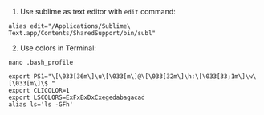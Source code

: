 1. Use sublime as text editor with ``edit`` command:

``alias edit="/Applications/Sublime\ Text.app/Contents/SharedSupport/bin/subl"``


2. Use colors in Terminal:

``nano .bash_profile``

```
export PS1="\[\033[36m\]\u\[\033[m\]@\[\033[32m\]\h:\[\033[33;1m\]\w\[\033[m\]\$ "
export CLICOLOR=1
export LSCOLORS=ExFxBxDxCxegedabagacad
alias ls='ls -GFh'
```
